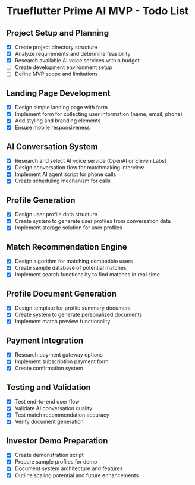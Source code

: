# Trueflutter Prime AI MVP - Todo List

## Project Setup and Planning
- [x] Create project directory structure
- [x] Analyze requirements and determine feasibility
- [x] Research available AI voice services within budget
- [ ] Create development environment setup
- [ ] Define MVP scope and limitations

## Landing Page Development
- [x] Design simple landing page with form
- [x] Implement form for collecting user information (name, email, phone)
- [x] Add styling and branding elements
- [x] Ensure mobile responsiveness

## AI Conversation System
- [x] Research and select AI voice service (OpenAI or Eleven Labs)
- [x] Design conversation flow for matchmaking interview
- [x] Implement AI agent script for phone calls
- [x] Create scheduling mechanism for calls

## Profile Generation
- [x] Design user profile data structure
- [x] Create system to generate user profiles from conversation data
- [x] Implement storage solution for user profiles

## Match Recommendation Engine
- [x] Design algorithm for matching compatible users
- [x] Create sample database of potential matches
- [x] Implement search functionality to find matches in real-time

## Profile Document Generation
- [x] Design template for profile summary document
- [x] Create system to generate personalized documents
- [x] Implement match preview functionality

## Payment Integration
- [x] Research payment gateway options
- [x] Implement subscription payment form
- [x] Create confirmation system

## Testing and Validation
- [x] Test end-to-end user flow
- [x] Validate AI conversation quality
- [x] Test match recommendation accuracy
- [x] Verify document generation

## Investor Demo Preparation
- [x] Create demonstration script
- [x] Prepare sample profiles for demo
- [x] Document system architecture and features
- [x] Outline scaling potential and future enhancements
